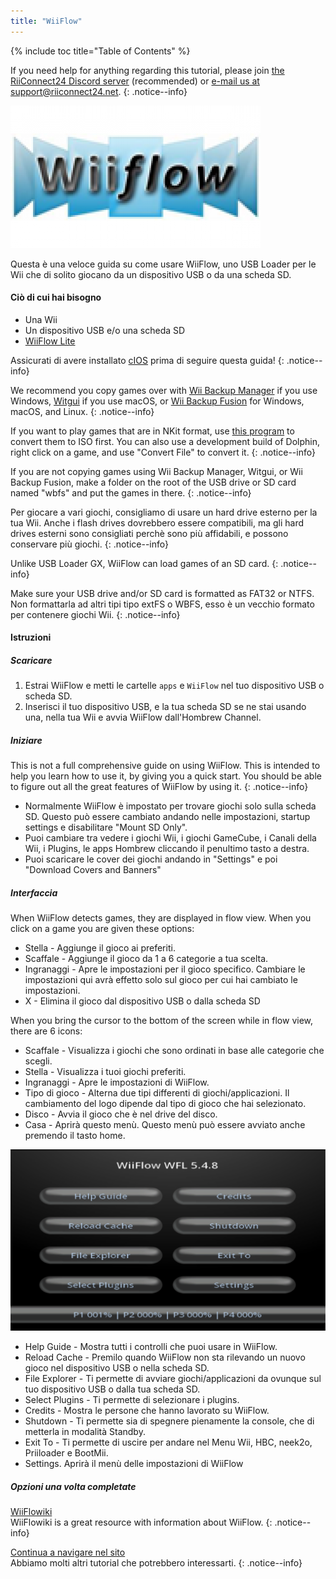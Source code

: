 ```yaml
---
title: "WiiFlow"
---
```


{% include toc title="Table of Contents" %}

If you need help for anything regarding this tutorial, please join [the RiiConnect24 Discord server](https://discord.gg/rc24) (recommended) or [e-mail us at support@riiconnect24.net](mailto:support@riiconnect24.net).
{: .notice--info}

![WiiFlow](/images/wiiflowlogo.png)

Questa è una veloce guida su come usare WiiFlow, uno USB Loader per le Wii che di solito giocano da un dispositivo USB o da una scheda SD.

#### Ciò di cui hai bisogno

* Una Wii
* Un dispositivo USB e/o una scheda SD
* [WiiFlow Lite](https://hbb1.oscwii.org/hbb/wiiflow/wiiflow.zip)

Assicurati di avere installato [cIOS](/cios) prima di seguire questa guida!
{: .notice--info}

We recommend you copy games over with [Wii Backup Manager](/wiibackupmanager) if you use Windows, [Witgui](https://desairem.com/wordpress/category/witgui-download/) if you use macOS, or [Wii Backup Fusion](https://github.com/larsenv/Wii-Backup-Fusion) for Windows, macOS, and Linux.
{: .notice--info}

If you want to play games that are in NKit format, use [this program](https://gbatemp.net/download/nkit.36157/) to convert them to ISO first. You can also use a development build of Dolphin, right click on a game, and use "Convert File" to convert it.
{: .notice--info}

If you are not copying games using Wii Backup Manager, Witgui, or Wii Backup Fusion, make a folder on the root of the USB drive or SD card named "wbfs" and put the games in there.
{: .notice--info}

Per giocare a vari giochi, consigliamo di usare un hard drive esterno per la tua Wii. Anche i flash drives dovrebbero essere compatibili, ma gli hard drives esterni sono consigliati perchè sono più affidabili, e possono conservare più giochi.
{: .notice--info}

Unlike USB Loader GX, WiiFlow can load games of an SD card.
{: .notice--info}

Make sure your USB drive and/or SD card is formatted as FAT32 or NTFS. Non formattarla ad altri tipi tipo extFS o WBFS, esso è un vecchio formato per contenere giochi Wii.
{: .notice--info}

#### Istruzioni

##### Scaricare

1. Estrai WiiFlow e metti le cartelle `apps` e `WiiFlow` nel tuo dispositivo USB o scheda SD.
2. Inserisci il tuo dispositivo USB, e la tua scheda SD se ne stai usando una, nella tua Wii e avvia WiiFlow dall'Hombrew Channel.

##### Iniziare

This is not a full comprehensive guide on using WiiFlow. This is intended to help you learn how to use it, by giving you a quick start. You should be able to figure out all the great features of WiiFlow by using it.
{: .notice--info}

* Normalmente WiiFlow è impostato per trovare giochi solo sulla scheda SD. Questo può essere cambiato andando nelle impostazioni, startup settings e disabilitare "Mount SD Only".
* Puoi cambiare tra vedere i giochi Wii, i giochi GameCube, i Canali della Wii, i Plugins, le apps Hombrew cliccando il penultimo tasto a destra.
* Puoi scaricare le cover dei giochi andando in "Settings" e poi "Download Covers and Banners"

##### Interfaccia

When WiiFlow detects games, they are displayed in flow view. When you click on a game you are given these options:

* Stella - Aggiunge il gioco ai preferiti.
* Scaffale - Aggiunge il gioco da 1 a 6 categorie a tua scelta.
* Ingranaggi - Apre le impostazioni per il gioco specifico. Cambiare le impostazioni qui avrà effetto solo sul gioco per cui hai cambiato le impostazioni.
* X - Elimina il gioco dal dispositivo USB o dalla scheda SD

When you bring the cursor to the bottom of the screen while in flow view, there are 6 icons:

* Scaffale - Visualizza i giochi che sono ordinati in base alle categorie che scegli.
* Stella - Visualizza i tuoi giochi preferiti.
* Ingranaggi - Apre le impostazioni di WiiFlow.
* Tipo di gioco - Alterna due tipi differenti di giochi/applicazioni. Il cambiamento del logo dipende dal tipo di gioco che hai selezionato.
* Disco - Avvia il gioco che è nel drive del disco.
* Casa - Aprirà questo menù. Questo menù può essere avviato anche premendo il tasto home.

![WF_menu](images/WFmenu.png)

* Help Guide - Mostra tutti i controlli che puoi usare in WiiFlow.
* Reload Cache - Premilo quando WiiFlow non sta rilevando un nuovo gioco nel dispositivo USB o nella scheda SD.
* File Explorer - Ti permette di avviare giochi/applicazioni da ovunque sul tuo dispositivo USB o dalla tua scheda SD.
* Select Plugins - Ti permette di selezionare i plugins.
* Credits - Mostra le persone che hanno lavorato su WiiFlow.
* Shutdown - Ti permette sia di spegnere pienamente la console, che di metterla in modalità Standby.
* Exit To - Ti permette di uscire per andare nel Menu Wii, HBC, neek2o, Priiloader e BootMii.
* Settings. Aprirà il menù delle impostazioni di WiiFlow

##### Opzioni una volta completate

[WiiFlowiki](https://sites.google.com/site/WiiFlowiki4/)<br> WiiFlowiki is a great resource with information about WiiFlow.
{: .notice--info}

[Continua a navigare nel sito](site-navigation)<br> Abbiamo molti altri tutorial che potrebbero interessarti.
{: .notice--info}
